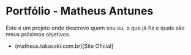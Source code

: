 # Portfólio - Matheus Antunes

Este é um projeto onde descrevo quem sou eu, o que já fiz e quais são meus próximos objetivos.

- (matheus.takasaki.com.br)[Site Oficial]
